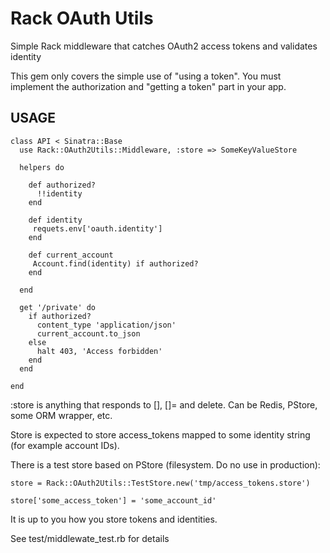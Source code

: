 # Rack OAuth Utils

Simple Rack middleware that catches OAuth2 access tokens and validates identity

This gem only covers the simple use of "using a token". You must implement the authorization and "getting a token" part in your app.

## USAGE

    class API < Sinatra::Base
      use Rack::OAuth2Utils::Middleware, :store => SomeKeyValueStore
      
      helpers do
          
        def authorized?
          !!identity
        end
        
        def identity
         requets.env['oauth.identity']
        end
        
        def current_account
         Account.find(identity) if authorized?
        end
         
      end
      
      get '/private' do
        if authorized?
          content_type 'application/json'
          current_account.to_json
        else
          halt 403, 'Access forbidden'
        end
      end
      
    end
    
:store is anything that responds to [], []= and delete. Can be Redis, PStore, some ORM wrapper, etc.

Store is expected to store access_tokens mapped to some identity string (for example account IDs).

There is a test store based on PStore (filesystem. Do no use in production):

    store = Rack::OAuth2Utils::TestStore.new('tmp/access_tokens.store')
    
    store['some_access_token'] = 'some_account_id'

It is up to you how you store tokens and identities. 


See test/middlewate_test.rb for details